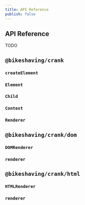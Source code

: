 ```yaml
---
title: API Reference
publish: false
---
```

## API Reference
TODO

## `@bikeshaving/crank`
### `createElement`
### `Element`
### `Child`
### `Context`
### `Renderer`
## `@bikeshaving/crank/dom`
### `DOMRenderer`
### `renderer`
## `@bikeshaving/crank/html`
### `HTMLRenderer`
### `renderer`
